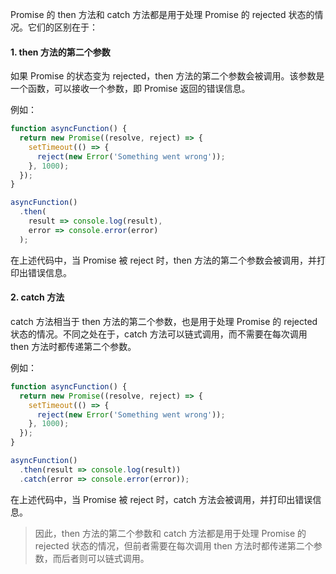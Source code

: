 Promise 的 then 方法和 catch 方法都是用于处理 Promise 的 rejected 状态的情况。它们的区别在于：

#### 1. then 方法的第二个参数

如果 Promise 的状态变为 rejected，then 方法的第二个参数会被调用。该参数是一个函数，可以接收一个参数，即 Promise 返回的错误信息。

例如：

```js
function asyncFunction() {
  return new Promise((resolve, reject) => {
    setTimeout(() => {
      reject(new Error('Something went wrong'));
    }, 1000);
  });
}

asyncFunction()
  .then(
    result => console.log(result), 
    error => console.error(error)
  );
```

在上述代码中，当 Promise 被 reject 时，then 方法的第二个参数会被调用，并打印出错误信息。

#### 2. catch 方法

catch 方法相当于 then 方法的第二个参数，也是用于处理 Promise 的 rejected 状态的情况。不同之处在于，catch 方法可以链式调用，而不需要在每次调用 then 方法时都传递第二个参数。

例如：

```js
function asyncFunction() {
  return new Promise((resolve, reject) => {
    setTimeout(() => {
      reject(new Error('Something went wrong'));
    }, 1000);
  });
}

asyncFunction()
  .then(result => console.log(result))
  .catch(error => console.error(error));
```

在上述代码中，当 Promise 被 reject 时，catch 方法会被调用，并打印出错误信息。

> 因此，then 方法的第二个参数和 catch 方法都是用于处理 Promise 的 rejected 状态的情况，但前者需要在每次调用 then 方法时都传递第二个参数，而后者则可以链式调用。